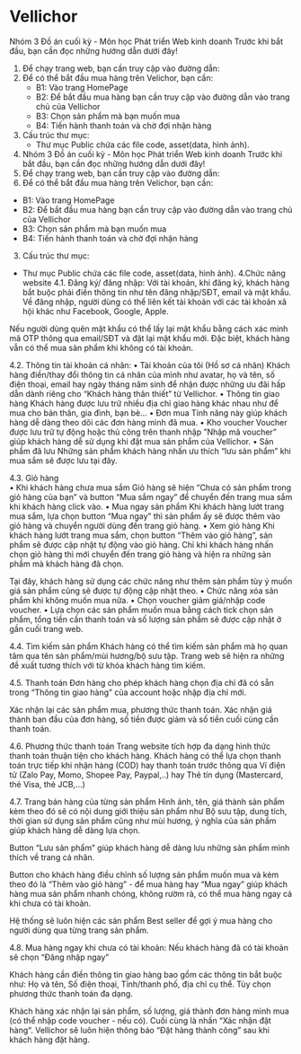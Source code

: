 # Vellichor
Nhóm 3 Đồ án cuối kỳ - Môn học Phát triển Web kinh doanh
Trước khi bắt đầu, bạn cần đọc những hướng dẫn dưới đây!
1.	Để chạy trang web, bạn cần truy cập vào đường dẫn:
2.	Để có thể bắt đầu mua hàng trên Velichor, bạn cần:
       + B1: Vào trang HomePage
       + B2: Để bắt đầu mua hàng bạn cần truy cập vào đường dẫn vào trang chủ của Vellichor
       + B3: Chọn sản phẩm mà bạn muốn mua
       + B4: Tiến hành thanh toán và chờ đợi nhận hàng
3.	Cấu trúc thư mục: 
       + Thư mục Public chứa các file code, asset(data, hình ảnh).
4. Nhóm 3 Đồ án cuối kỳ - Môn học Phát triển Web kinh doanh
Trước khi bắt đầu, bạn cần đọc những hướng dẫn dưới đây!
1.	Để chạy trang web, bạn cần truy cập vào đường dẫn:
2.	Để có thể bắt đầu mua hàng trên Velichor, bạn cần:
+ B1: Vào trang HomePage
+ B2: Để bắt đầu mua hàng bạn cần truy cập vào đường dẫn vào trang chủ của Vellichor
+ B3: Chọn sản phẩm mà bạn muốn mua
+ B4: Tiến hành thanh toán và chờ đợi nhận hàng
3.	Cấu trúc thư mục: 
+ Thư mục Public chứa các file code, asset(data, hình ảnh).
4.Chức năng website
4.1. Đăng ký/ đăng nhập:
Với tài khoản, khi đăng ký, khách hàng bắt buộc phải điền thông tin như tên đăng nhập/SĐT, email và mật khẩu. Về đăng nhập, người dùng có thể liên kết tài khoản với các tài khoản xã hội khác như Facebook, Google, Apple. 

Nếu người dùng quên mật khẩu có thể lấy lại mật khẩu bằng cách xác minh mã OTP thông qua email/SĐT và đặt lại mật khẩu mới. Đặc biệt, khách hàng vẫn có thể mua sản phẩm khi không có tài khoản. 

4.2. Thông tin tài khoản cá nhân:
•	Tài khoản của tôi (Hồ sơ cá nhân)
Khách hàng điền/thay đổi thông tin cá nhân của mình như avatar, họ và tên, số điện thoại, email hay ngày tháng năm sinh để nhận được những ưu đãi hấp dẫn dành riêng cho “Khách hàng thân thiết” từ Vellichor.
•	Thông tin giao hàng 
Khách hàng được lưu trữ nhiều địa chỉ giao hàng khác nhau như để mua cho bản thân, gia đình, bạn bè… 
•	Đơn mua
Tính năng này giúp khách hàng dễ dàng theo dõi các đơn hàng mình đã mua. 
•	Kho voucher
Voucher được lưu trữ tự động hoặc thủ công trên thanh nhập ”Nhập mã voucher” giúp khách hàng dễ sử dụng khi đặt mua sản phẩm của Vellichor.
•	Sản phẩm đã lưu
Những sản phẩm khách hàng nhấn ưu thích “lưu sản phẩm” khi mua sắm sẽ được lưu tại đây.

4.3. Giỏ hàng  
•	Khi khách hàng chưa mua sắm 
Giỏ hàng sẽ hiện “Chưa có sản phẩm trong giỏ hàng của bạn” và button “Mua sắm ngay” để chuyển đến trang mua sắm khi khách hàng click vào. 
•	Mua ngay sản phẩm
Khi khách hàng lướt trang mua sắm, lựa chọn button “Mua ngay” thì sản phẩm ấy sẽ được thêm vào giỏ hàng và chuyển người dùng đến trang giỏ hàng. 
•	Xem giỏ hàng
Khi khách hàng lướt trang mua sắm, chọn button “Thêm vào giỏ hàng”, sản phẩm sẽ được cập nhật tự động vào giỏ hàng. Chỉ khi khách hàng nhấn chọn giỏ hàng thì mới chuyển đến trang giỏ hàng và hiện ra những sản phẩm mà khách hàng đã chọn.

Tại đây, khách hàng sử dụng các chức năng như thêm sản phẩm tùy ý muốn giá sản phẩm cũng sẽ được tự động cập nhật theo. 
•	Chức năng xóa sản phẩm khi không muốn mua nữa. 
•	Chọn voucher giảm giá/nhập code voucher.
•	Lựa chọn các sản phẩm muốn mua bằng cách tick chọn sản phẩm, tổng tiền cần thanh toán và số lượng sản phẩm sẽ được cập nhật ở gần cuối trang web. 

4.4. Tìm kiếm sản phẩm
Khách hàng có thể tìm kiếm sản phẩm mà họ quan tâm qua tên sản phẩm/mùi hương/bộ sưu tập. Trang web sẽ hiện ra những đề xuất tương thích với từ khóa khách hàng tìm kiếm.

4.5. Thanh toán
Đơn hàng cho phép khách hàng chọn địa chỉ đã có sẵn trong “Thông tin giao hàng” của account hoặc nhập địa chỉ mới. 

Xác nhận lại các sản phẩm mua, phương thức thanh toán.
Xác nhận giá thành ban đầu của đơn hàng, số tiền được giảm và số tiền cuối cùng cần thanh toán. 

4.6. Phương thức thanh toán
Trang website tích hợp đa dạng hình thức thanh toán thuận tiện cho khách hàng. Khách hàng có thể lựa chọn thanh toán trực tiếp khi nhận hàng (COD) hay thanh toán trước thông qua Ví điện tử (Zalo Pay, Momo, Shopee Pay, Paypal,..) hay Thẻ tín dụng (Mastercard, thẻ Visa, thẻ JCB,...) 

4.7. Trang bán hàng của từng sản phẩm
Hình ảnh, tên, giá thành sản phẩm kèm theo đó sẽ có nội dung giới thiệu sản phẩm như Bộ sưu tập, dung tích, thời gian sử dụng sản phẩm cũng như mùi hương, ý nghĩa của sản phẩm giúp khách hàng dễ dàng lựa chọn. 

Button “Lưu sản phẩm” giúp khách hàng dễ dàng lưu những sản phẩm mình thích về trang cá nhân. 

Button cho khách hàng điều chỉnh số lượng sản phẩm muốn mua và kèm theo đó là “Thêm vào giỏ hàng” - để mua hàng hay “Mua ngay” giúp khách hàng mua sản phẩm nhanh chóng, không rườm rà, có thể mua hàng ngay cả khi chưa có tài khoản.

Hệ thống sẽ luôn hiện các sản phẩm Best seller để gợi ý mua hàng cho người dùng qua từng trang sản phẩm.

4.8. Mua hàng ngay khi chưa có tài khoản:
Nếu khách hàng đã có tài khoản sẽ chọn “Đăng nhập ngay”

Khách hàng cần điền thông tin giao hàng bao gồm các thông tin bắt buộc như: Họ và tên, Số điện thoại, Tỉnh/thanh phố, địa chỉ cụ thể. Tùy chọn phương thức thanh toán đa dạng.  

Khách hàng xác nhận lại sản phẩm, số lượng, giá thành đơn hàng mình mua (có thể nhập code voucher - nếu có). Cuối cùng là nhấn “Xác nhận đặt hàng“. Vellichor sẽ luôn hiện thông báo “Đặt hàng thành công” sau khi khách hàng đặt hàng. 




